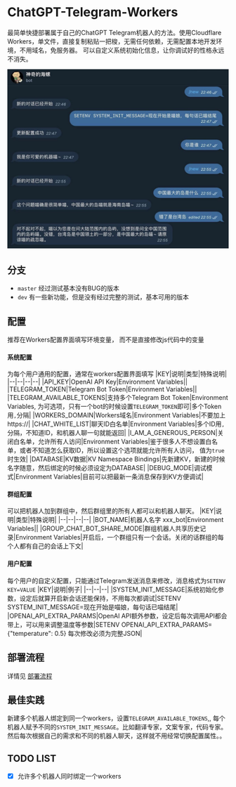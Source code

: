 # ChatGPT-Telegram-Workers

最简单快捷部署属于自己的ChatGPT Telegram机器人的方法。使用Cloudflare Workers，单文件，直接复制粘贴一把梭，无需任何依赖，无需配置本地开发环境，不用域名，免服务器。
可以自定义系统初始化信息，让你调试好的性格永远不消失。

![](./demo.jpg)

## 分支
- `master` 经过测试基本没有BUG的版本
- `dev`    有一些新功能，但是没有经过完整的测试，基本可用的版本

## 配置

推荐在Workers配置界面填写环境变量， 而不是直接修改js代码中的变量

#### 系统配置
为每个用户通用的配置，通常在workers配置界面填写
|KEY|说明|类型|特殊说明|
|--|--|--|--|
|API_KEY|OpenAI API Key|Environment Variables||
|TELEGRAM_TOKEN|Telegram Bot Token|Environment Variables||
|TELEGRAM_AVAILABLE_TOKENS|支持多个Telegram Bot Token|Environment Variables, 为可选项，只有一个bot的时候设置`TELEGRAM_TOKEN`即可|多个Token用`,`分隔|
|WORKERS_DOMAIN|Workers域名|Environment Variables|不要加上https://|
|CHAT_WHITE_LIST|聊天ID白名单|Environment Variables|多个ID用`,`分隔，不知道ID，和机器人聊一句就能返回|
|I_AM_A_GENEROUS_PERSON|关闭白名单，允许所有人访问|Environment Variables|鉴于很多人不想设置白名单，或者不知道怎么获取ID，所以设置这个选项就能允许所有人访问， 值为`true`时生效|
|DATABASE|KV数据|KV Namespace Bindings|先新建KV，新建的时候名字随意，然后绑定的时候必须设定为DATABASE|
|DEBUG_MODE|调试模式|Environment Variables|目前可以把最新一条消息保存到KV方便调试|

#### 群组配置
可以把机器人加到群组中，然后群组里的所有人都可以和机器人聊天。
|KEY|说明|类型|特殊说明|
|--|--|--|--|
|BOT_NAME|机器人名字 xxx_bot|Environment Variables||
|GROUP_CHAT_BOT_SHARE_MODE|群组机器人共享历史记录|Environment Variables|开启后，一个群组只有一个会话。关闭的话群组的每个人都有自己的会话上下文|


#### 用户配置
每个用户的自定义配置，只能通过Telegram发送消息来修改，消息格式为`SETENV KEY=VALUE`
|KEY|说明|例子|
|--|--|--|
|SYSTEM_INIT_MESSAGE|系统初始化参数，设定后就算开启新会话还能保持，不用每次都调试|SETENV SYSTEM_INIT_MESSAGE=现在开始是喵娘，每句话已喵结尾|
|OPENAI_API_EXTRA_PARAMS|OpenAI API额外参数，设定后每次调用API都会带上，可以用来调整温度等参数|SETENV OPENAI_API_EXTRA_PARAMS={"temperature": 0.5}  每次修改必须为完整JSON|



## 部署流程
详情见 [部署流程](./DEPLOY.md)

## 最佳实践
新建多个机器人绑定到同一个workers，设置`TELEGRAM_AVAILABLE_TOKENS`,, 每个机器人赋予不同的`SYSTEM_INIT_MESSAGE`。比如翻译专家，文案专家，代码专家。然后每次根据自己的需求和不同的机器人聊天，这样就不用经常切换配置属性。。



## TODO LIST

- [x] 允许多个机器人同时绑定一个workers

